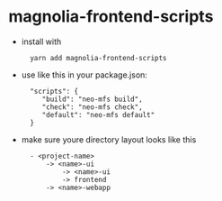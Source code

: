 # magnolia-frontend-scripts

- install with

        yarn add magnolia-frontend-scripts 
   
    
- use like this in your package.json:

        "scripts": {
           "build": "neo-mfs build",
           "check": "neo-mfs check",
           "default": "neo-mfs default"
        }
  
    
- make sure youre directory layout looks like this

        - <project-name>
            -> <name>-ui 
                -> <name>-ui
                -> frontend
            -> <name>-webapp 